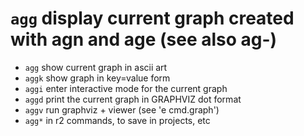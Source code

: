 <!-- TITLE: agg Display -->

#  `agg`   display current graph created with agn and age (see also ag-)

- `agg`   show current graph in ascii art
- `aggk`   show graph in key=value form
- `aggi`   enter interactive mode for the current graph
- `aggd`   print the current graph in GRAPHVIZ dot format
- `aggv`   run graphviz + viewer (see 'e cmd.graph')
- `agg*`   in r2 commands, to save in projects, etc